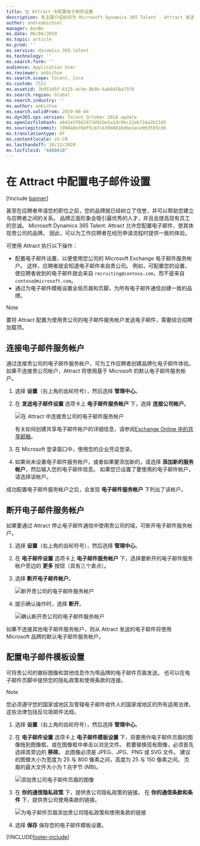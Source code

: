 ```yaml
---
title: 在 Attract 中配置电子邮件设置
description: 本主题介绍如何为 Microsoft Dynamics 365 Talent - Attract 发送的电子邮件配置设置。
author: andreabichsel
manager: AnnBe
ms.date: 06/04/2019
ms.topic: article
ms.prod: ''
ms.service: dynamics-365-talent
ms.technology: ''
ms.search.form: ''
audience: Application User
ms.reviewer: anbichse
ms.search.scope: Talent, Core
ms.custom: 7521
ms.assetid: 3b953d5f-6325-4c9e-8b9b-6ab0458a73f8
ms.search.region: Global
ms.search.industry: ''
ms.author: anbichse
ms.search.validFrom: 2019-06-04
ms.dyn365.ops.version: Talent October 2018 update
ms.openlocfilehash: e641e3f0d1873d91be1a1dc9bc22eb734a2b21d5
ms.sourcegitcommit: 199848e78df5cb7c439b001bdbe1ece963593cdb
ms.translationtype: HT
ms.contentlocale: zh-CN
ms.lasthandoff: 10/13/2020
ms.locfileid: "4460418"
---
```

# <a name="configure-email-settings-in-attract"></a>在 Attract 中配置电子邮件设置

[!include [banner](includes/banner.md)]

甚至在应聘者申请您的职位之前，您的品牌就已经树立了信誉，并可以帮助您建立与应聘者之间的关系。 品牌正面形象会吸引最优秀的人才，并且会提高现有员工的忠诚。 Microsoft Dynamics 365 Talent: Attract 允许您配置电子邮件，使其体现贵公司的品牌。 因此，可以为工作应聘者在经历申请流程时提供一致的体验。

可使用 Attract 执行以下操作：

- 配置电子邮件设置，以便使用您公司的 Microsoft Exchange 电子邮件服务帐户。 这样，应聘者就会知道电子邮件来自贵公司。 例如，可配置您的设置，使应聘者收到的电子邮件就会来自 `recruiting@contoso.com`，而不是来自 `contoso@microsoft.com`。
- 通过为电子邮件模板设置全局页眉和页脚，为所有电子邮件通信创建一致的品牌。 

> [!NOTE]
> 要将 Attract 配置为使用贵公司的电子邮件服务帐户发送电子邮件，需要综合招聘加载项。

## <a name="connect-an-email-service-account"></a>连接电子邮件服务帐户

通过连接贵公司的电子邮件服务帐户，可为工作应聘者创建品牌化电子邮件体验。 如果不连接贵公司帐户，Attract 将使用基于 Microsoft 的默认电子邮件服务帐户。

1. 选择 **设置**（右上角的齿轮符号），然后选择 **管理中心**。
2. 在 **发送电子邮件设置** 选项卡上 **电子邮件服务帐户** 下，选择 **连接公司帐户**。

    ![在 Attract 中连接贵公司的电子邮件服务帐户](./media/attract-admin-email-service-accounts.png)

    有关如何创建共享电子邮件帐户的详细信息，请参阅[Exchange Online 中的共享邮箱](https://docs.microsoft.com/exchange/collaboration-exo/shared-mailboxes)。

3. 在 Microsoft 登录窗口中，使用您的企业凭证登录。
4. 如果尚未设置电子邮件服务帐户，或者如果要添加新的，请选择 **添加新的服务帐户**，然后输入您的电子邮件信息。 如果您已设置了要使用的电子邮件帐户，请选择该帐户。

成功配置电子邮件服务帐户之后，会发现 **电子邮件服务帐户** 下列出了该帐户。

## <a name="disconnect-an-email-service-account"></a>断开电子邮件服务帐户

如果要通过 Attract 停止电子邮件通信中使用贵公司的域，可断开电子邮件服务帐户。

1. 选择 **设置**（右上角的齿轮符号），然后选择 **管理中心**。
2. 在 **电子邮件设置** 选项卡上 **电子邮件服务帐户** 下，选择要断开的电子邮件服务帐户旁边的 **更多** 按钮（具有三个直点）。
3. 选择 **断开电子邮件帐户**。

    ![断开贵公司的电子邮件服务帐户](./media/attract-admin-disconnect-email-account.png)

4. 提示确认操作时，选择 **断开**。

    ![确认断开贵公司的电子邮件服务帐户](./media/attract-admin-email-confirm-disconnect.png)

如果不连接其他电子邮件服务帐户，则从 Attract 发送的电子邮件将使用 Microsoft 品牌的默认电子邮件服务帐户。

## <a name="configure-email-template-settings"></a>配置电子邮件模板设置

可将贵公司的徽标图像和其他信息作为带品牌的电子邮件页眉发送。 也可以在电子邮件页脚中提供您的隐私政策和使用条款的连接。

> [!NOTE]
> 您必须遵守您的国家或地区及管辖电子邮件收件人的国家或地区的所有适用法律。 这些法律包括反垃圾邮件法规。

1. 选择 **设置**（右上角的齿轮符号），然后选择 **管理中心**。
2. 在 **电子邮件设置** 选项卡上 **电子邮件模板设置** 下，将要用作电子邮件页眉的图像拖到图像框，或在图像框中单击以浏览文件。 若要替换现有图像，必须首先选择其旁边的 **移除**。 此图像必须是 JPEG、JPG、PNG 或 SVG 文件。 建议的图像大小为宽度为 25 与 800 像素之间，高度为 25 与 150 像素之间。 页眉的最大文件大小为 1 兆字节 (MB)。

    ![添加贵公司电子邮件页眉的图像](./media/attract-admin-email-header.png)

3. 在 **你的通信隐私政策** 下，提供贵公司隐私政策的链接。 在 **你的通信条款和条件** 下，提供贵公司使用条款的链接。

    ![为电子邮件页眉添加贵公司隐私政策和使用条款的链接](./media/attract-admin-email-footer.png)

4. 选择 **保存** 保存您的电子邮件模板设置。


[!INCLUDE[footer-include](../includes/footer-banner.md)]